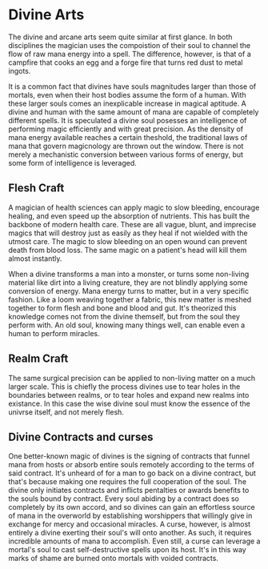 # Divine Arts

The divine and arcane arts seem quite similar at first glance. In both disciplines the magician uses the compoistion of their soul to channel the flow of raw mana energy into a spell. The difference, however, is that of a campfire that cooks an egg and a forge fire that turns red dust to metal ingots.



It is a common fact that divines have souls magnitudes larger than those of mortals, even when their host bodies assume the form of a human. With these larger souls comes an inexplicable increase in magical aptitude. A divine and human with the same amount of mana are capable of completely different spells. It is speculated a divine soul posesses an intelligence of performing magic efficiently and with great precision. As the density of mana energy available reaches a certain theshold, the traditional laws of mana that govern magicnology are thrown out the window. There is not merely a  mechanistic conversion between various forms of energy, but some form of intelligence is leveraged.


## Flesh Craft
A magician of health sciences can apply magic to slow bleeding, encourage healing, and even speed up the absorption of nutrients. This has built the backbone of modern health care. These are all vague, blunt, and imprecise magics that will destroy just as easily as they heal if not wielded with the utmost care. The magic to slow bleeding on an open wound can prevent death from blood loss. The same magic on a patient's head will kill them almost instantly. 



When a divine transforms a man into a monster, or turns some non-living material like dirt into a living creature, they are not blindly applying some conversion of energy. Mana energy turns to matter, but in a very specific fashion. Like a loom weaving together a fabric, this new matter is meshed together to form flesh and bone and blood and gut. It's theorized this knowledge comes not from the divine themself, but from the soul they perform with. An old soul, knowing many things well, can enable even a human to perform miracles.


## Realm Craft
The same surgical precision can be applied to non-living matter on a much larger scale. This is chiefly the process divines use to tear holes in the boundaries between realms, or to tear holes and expand new realms into existance. In this case the wise divine soul must know the essence of the univrse itself, and not merely flesh.


## Divine Contracts and curses
One better-known magic of divines is the signing of contracts that funnel mana from hosts or absorb entire souls remotely according to the terms of said contract. It's unheard of for a man to go back on a divine contract, but that's because making one requires the full cooperation of the soul. The divine only initiates contracts and inflicts pentalties or awards benefits to the souls bound by contract. Every soul abiding by a contract does so completely by its own accord, and so divines can gain an effortless source of mana in the overworld by establishing worshippers that willingly give in exchange for mercy and occasional miracles. A curse, however, is almost entirely a divine exerting their soul's will onto another. As such, it requires incredible amounts of mana to accomplish. Even still, a curse can leverage a mortal's soul to cast self-destructive spells upon its host. It's in this way marks of shame are burned onto mortals with voided contracts.   



